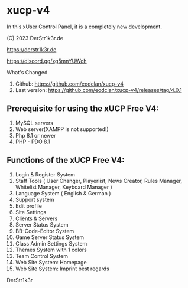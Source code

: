 # xucp-v4
In this xUser Control Panel, it is a completely new development.

(C) 2023 DerStr1k3r.de

https://derstr1k3r.de

https://discord.gg/xg5mnYUWch

What's Changed
1.  Github: https://github.com/eodclan/xucp-v4
2.  Last version: https://github.com/eodclan/xucp-v4/releases/tag/4.0.1

## Prerequisite for using the xUCP Free V4:

1. MySQL servers
2. Web server(XAMPP is not supported!)
3. Php 8.1 or newer
4. PHP - PDO 8.1
## Functions of the xUCP Free V4:

1. Login & Register System
2. Staff Tools ( User Changer, Playerlist, News Creator, Rules Manager, Whitelist Manager, Keyboard Manager )
3. Language System ( English & German )
4. Support system
5. Edit profile
6. Site Settings
7. Clients & Servers
8. Server Status System
9. BB-Code-Editor System
10. Game Server Status System
11. Class Admin Settings System
12. Themes System with 1 colors
13. Team Control System
14. Web Site System: Homepage
15. Web Site System: Imprint
best regards



DerStr1k3r
